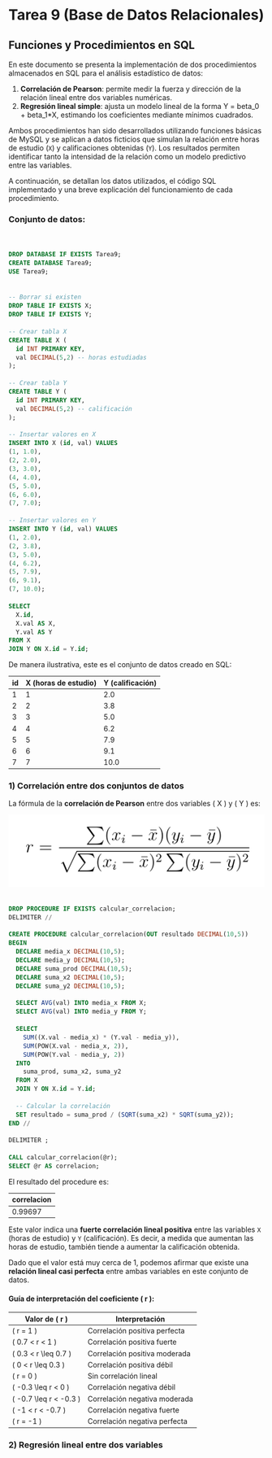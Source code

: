 # Tarea 9 (Base de Datos Relacionales)

## Funciones y Procedimientos en SQL 

En este documento se presenta la implementación de dos procedimientos almacenados en SQL para el análisis estadístico de datos:

1. **Correlación de Pearson**: permite medir la fuerza y dirección de la relación lineal entre dos variables numéricas.
2. **Regresión lineal simple**: ajusta un modelo lineal de la forma Y = beta_0 + beta_1*X, estimando los coeficientes mediante mínimos cuadrados.

Ambos procedimientos han sido desarrollados utilizando funciones básicas de MySQL y se aplican a datos ficticios que simulan la relación entre horas de estudio (`X`) y calificaciones obtenidas (`Y`). Los resultados permiten identificar tanto la intensidad de la relación como un modelo predictivo entre las variables.

A continuación, se detallan los datos utilizados, el código SQL implementado y una breve explicación del funcionamiento de cada procedimiento.

### Conjunto de datos:

```sql


DROP DATABASE IF EXISTS Tarea9;
CREATE DATABASE Tarea9;
USE Tarea9;


-- Borrar si existen
DROP TABLE IF EXISTS X;
DROP TABLE IF EXISTS Y;

-- Crear tabla X
CREATE TABLE X (
  id INT PRIMARY KEY,
  val DECIMAL(5,2) -- horas estudiadas
);

-- Crear tabla Y
CREATE TABLE Y (
  id INT PRIMARY KEY,
  val DECIMAL(5,2) -- calificación
);

-- Insertar valores en X
INSERT INTO X (id, val) VALUES
(1, 1.0),
(2, 2.0),
(3, 3.0),
(4, 4.0),
(5, 5.0),
(6, 6.0),
(7, 7.0);

-- Insertar valores en Y
INSERT INTO Y (id, val) VALUES
(1, 2.0),
(2, 3.8),
(3, 5.0),
(4, 6.2),
(5, 7.9),
(6, 9.1),
(7, 10.0);

SELECT 
  X.id,
  X.val AS X,
  Y.val AS Y
FROM X
JOIN Y ON X.id = Y.id;

```

De manera ilustrativa, este es el conjunto de datos creado en SQL:

| id | X (horas de estudio) | Y (calificación) |
|----|----------------------|------------------|
| 1  | 1                    | 2.0              |
| 2  | 2                    | 3.8              |
| 3  | 3                    | 5.0              |
| 4  | 4                    | 6.2              |
| 5  | 5                    | 7.9              |
| 6  | 6                    | 9.1              |
| 7  | 7                    | 10.0             |

### 1) Correlación entre dos conjuntos de datos

La fórmula de la **correlación de Pearson** entre dos variables \( X \) y \( Y \) es:

![Correlacion](Correlacion.png)

```sql

DROP PROCEDURE IF EXISTS calcular_correlacion;
DELIMITER //

CREATE PROCEDURE calcular_correlacion(OUT resultado DECIMAL(10,5))
BEGIN
  DECLARE media_x DECIMAL(10,5);
  DECLARE media_y DECIMAL(10,5);
  DECLARE suma_prod DECIMAL(10,5);
  DECLARE suma_x2 DECIMAL(10,5);
  DECLARE suma_y2 DECIMAL(10,5);

  SELECT AVG(val) INTO media_x FROM X;
  SELECT AVG(val) INTO media_y FROM Y;

  SELECT 
    SUM((X.val - media_x) * (Y.val - media_y)),
    SUM(POW(X.val - media_x, 2)),
    SUM(POW(Y.val - media_y, 2))
  INTO 
    suma_prod, suma_x2, suma_y2
  FROM X
  JOIN Y ON X.id = Y.id;

  -- Calcular la correlación
  SET resultado = suma_prod / (SQRT(suma_x2) * SQRT(suma_y2));
END //

DELIMITER ;

CALL calcular_correlacion(@r);
SELECT @r AS correlacion;

```

El resultado del procedure es:

| correlacion |
|-------------|
| 0.99697     |

Este valor indica una **fuerte correlación lineal positiva** entre las variables `X` (horas de estudio) y `Y` (calificación). Es decir, a medida que aumentan las horas de estudio, también tiende a aumentar la calificación obtenida.

Dado que el valor está muy cerca de 1, podemos afirmar que existe una **relación lineal casi perfecta** entre ambas variables en este conjunto de datos.

#### Guía de interpretación del coeficiente \( r \):

| Valor de \( r \)      | Interpretación                         |
|------------------------|-----------------------------------------|
| \( r = 1 \)            | Correlación positiva perfecta           |
| \( 0.7 < r < 1 \)      | Correlación positiva fuerte             |
| \( 0.3 < r \leq 0.7 \) | Correlación positiva moderada           |
| \( 0 < r \leq 0.3 \)   | Correlación positiva débil              |
| \( r = 0 \)            | Sin correlación lineal                  |
| \( -0.3 \leq r < 0 \)  | Correlación negativa débil              |
| \( -0.7 \leq r < -0.3 \) | Correlación negativa moderada        |
| \( -1 < r < -0.7 \)    | Correlación negativa fuerte             |
| \( r = -1 \)           | Correlación negativa perfecta           |

### 2) Regresión lineal entre dos variables